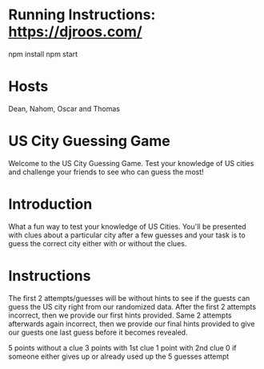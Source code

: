 # Running Instructions: https://djroos.com/

npm install
npm start

# Hosts

Dean, Nahom, Oscar and Thomas

# US City Guessing Game

Welcome to the US City Guessing Game. Test your knowledge of US cities and challenge your friends to see who can guess the most!

# Introduction

What a fun way to test your knowledge of US Cities. You'll be presented with clues about a particular city after a few guesses and your task is to guess the correct city either with or without the clues.

# Instructions

The first 2 attempts/guesses will be without hints to see if the guests can guess the US city right from our randomized data. After the first 2 attempts incorrect, then we provide our first hints provided. Same 2 attempts afterwards again incorrect, then we provide our final hints provided to give our guests one last guess before it becomes revealed.

5 points without a clue
3 points with 1st clue
1 point with 2nd clue
0 if someone either gives up or already used up the 5 guesses attempt

